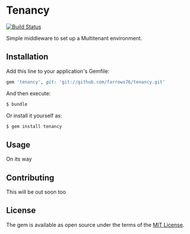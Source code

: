 # Tenancy
[![Build Status](https://travis-ci.org/farrows76/tenancy.svg?branch=master)](https://travis-ci.org/farrows76/tenancy)

Simple middleware to set up a Multitenant environment.

## Installation
Add this line to your application's Gemfile:

```ruby
gem 'tenancy', git: 'git://github.com/farrows76/tenancy.git'
```

And then execute:
```bash
$ bundle
```

Or install it yourself as:
```bash
$ gem install tenancy
```

## Usage
On its way

## Contributing
This will be out soon too

## License
The gem is available as open source under the terms of the [MIT License](http://opensource.org/licenses/MIT).
